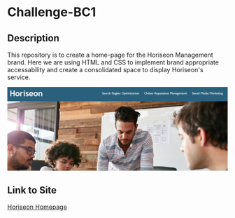 
# Challenge-BC1

## Description
This repository is to create a home-page for the Horiseon Management brand. Here we are using HTML and CSS to implement brand appropriate accessability and create a consolidated space to display Horiseon's service.

![horiseon-screenshot](./assets/images/horiseon-screenshot1.png)

## Link to Site
[Horiseon Homepage](https://lschadel.github.io/challenge-bc1/)